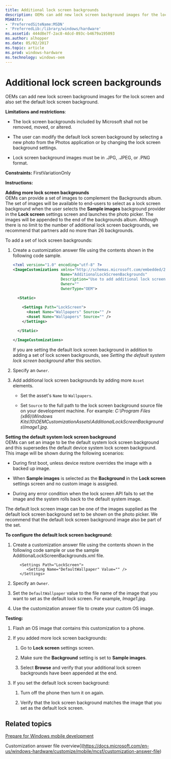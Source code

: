```yaml
---
title: Additional lock screen backgrounds
description: OEMs can add new lock screen background images for the lock screen and also set the default lock screen background.
MSHAttr:
- 'PreferredSiteName:MSDN'
- 'PreferredLib:/library/windows/hardware'
ms.assetid: 444d8e7f-2ac8-4dcd-893c-b4679a195093
ms.author: alhopper
ms.date: 05/02/2017
ms.topic: article
ms.prod: windows-hardware
ms.technology: windows-oem
---
```


# Additional lock screen backgrounds


OEMs can add new lock screen background images for the lock screen and also set the default lock screen background.

**Limitations and restrictions**:

-   The lock screen backgrounds included by Microsoft shall not be removed, moved, or altered.

-   The user can modify the default lock screen background by selecting a new photo from the Photos application or by changing the lock screen background settings.

-   Lock screen background images must be in .JPG, .JPEG, or .PNG format.

<a href="" id="constraints---firstvariationonly"></a>**Constraints:** FirstVariationOnly  

<a href="" id="instructions-"></a>**Instructions:**  

<a href="" id="adding-more-lock-screen-backgrounds"></a>**Adding more lock screen backgrounds**  
OEMs can provide a set of images to complement the Backgrounds album. The set of images will be available to end-users to select as a lock screen background when the user selects the **Sample images** background provider in the **Lock screen** settings screen and launches the photo picker. The images will be appended to the end of the backgrounds album. Although there is no limit to the number of additional lock screen backgrounds, we recommend that partners add no more than 26 backgrounds.

To add a set of lock screen backgrounds:

1.  Create a customization answer file using the contents shown in the following code sample.

    ```XML
    <?xml version="1.0" encoding="utf-8" ?>
    <ImageCustomizations xmlns="http://schemas.microsoft.com/embedded/2004/10/ImageUpdate"  
                         Name="AdditionalLockScreenBackgrounds"  
                         Description="Use to add additional lock screen backgrounds and set the default lock screen background."  
                         Owner=""  
                         OwnerType="OEM"> 
      
      <Static>  

        <Settings Path="LockScreen">  
          <Asset Name="Wallpapers" Source="" />
          <Asset Name="Wallpapers" Source="" />
        </Settings>  

      </Static>

    </ImageCustomizations>
    ```

    If you are setting the default lock screen background in addition to adding a set of lock screen backgrounds, see *Setting the default system lock screen background* after this section.

2.  Specify an `Owner`.

3.  Add additional lock screen backgrounds by adding more `Asset` elements.

    -   Set the asset's `Name` to `Wallpapers`.

    -   Set `Source` to the full path to the lock screen background source file on your development machine. For example: *C:\\Program Files (x86)\\Windows Kits\\10\\OEMCustomizationAssets\\AdditionalLockScreenBackgrounds\\Image1.jpg*.

<a href="" id="setting-the-default-system-lock-screen-background"></a>**Setting the default system lock screen background**  
OEMs can set an image to be the default system lock screen background and this supersedes the default device system lock screen background. This image will be shown during the following scenarios:

-   During first boot, unless device restore overrides the image with a backed up image.

-   When **Sample images** is selected as the **Background** in the **Lock screen** settings screen and no custom image is assigned.

-   During any error condition when the lock screen API fails to set the image and the system rolls back to the default system image.

The default lock screen image can be one of the images supplied as the default lock screen background set to be shown on the photo picker. We recommend that the default lock screen background image also be part of the set.

**To configure the default lock screen background:**

1.  Create a customization answer file using the contents shown in the following code sample or use the sample AdditionalLockScreenBackgrounds.xml file.

    ```
       <Settings Path="LockScreen">  
          <Setting Name="DefaultWallpaper" Value="" />  
       </Settings>  
    ```

2.  Specify an `Owner`.

3.  Set the `DefaultWallpaper` value to the file name of the image that you want to set as the default lock screen. For example, *Image1.jpg*.

4.  Use the customization answer file to create your custom OS image.

<a href="" id="testing-"></a>**Testing:**  
1.  Flash an OS image that contains this customization to a phone.

2.  If you added more lock screen backgrounds:

    1.  Go to **Lock screen** settings screen.

    2.  Make sure the **Background** setting is set to **Sample images**.

    3.  Select **Browse** and verify that your additional lock screen backgrounds have been appended at the end.

3.  If you set the default lock screen background:

    1.  Turn off the phone then turn it on again.

    2.  Verify that the lock screen background matches the image that you set as the default lock screen.

## Related topics

[Prepare for Windows mobile development](https://docs.microsoft.com/en-us/windows-hardware/manufacture/mobile/preparing-for-windows-mobile-development)

Customization answer file overview](https://docs.microsoft.com/en-us/windows-hardware/customize/mobile/mcsf/customization-answer-file)